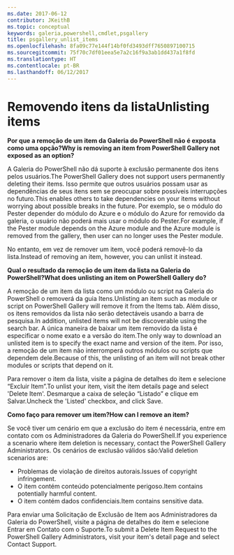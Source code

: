 ```yaml
---
ms.date: 2017-06-12
contributor: JKeithB
ms.topic: conceptual
keywords: galeria,powershell,cmdlet,psgallery
title: psgallery_unlist_items
ms.openlocfilehash: 8fa09c77e144f14bf0fd3493dff7650897100715
ms.sourcegitcommit: 75f70c7df01eea5e7a2c16f9a3ab1dd437a1f8fd
ms.translationtype: HT
ms.contentlocale: pt-BR
ms.lasthandoff: 06/12/2017
---
```

# <a name="unlisting-items"></a><span data-ttu-id="6ce0a-103">Removendo itens da lista</span><span class="sxs-lookup"><span data-stu-id="6ce0a-103">Unlisting items</span></span>

<span data-ttu-id="6ce0a-104">**Por que a remoção de um item da Galeria do PowerShell não é exposta como uma opção?**</span><span class="sxs-lookup"><span data-stu-id="6ce0a-104">**Why is removing an item from PowerShell Gallery not exposed as an option?**</span></span>

<span data-ttu-id="6ce0a-105">A Galeria do PowerShell não dá suporte à exclusão permanente dos itens pelos usuários.</span><span class="sxs-lookup"><span data-stu-id="6ce0a-105">The PowerShell Gallery does not support users permanently deleting their items.</span></span> <span data-ttu-id="6ce0a-106">Isso permite que outros usuários possam usar as dependências de seus itens sem se preocupar sobre possíveis interrupções no futuro.</span><span class="sxs-lookup"><span data-stu-id="6ce0a-106">This enables others to take dependencies on your items without worrying about possible breaks in the future.</span></span> <span data-ttu-id="6ce0a-107">Por exemplo, se o módulo do Pester depender do módulo do Azure e o módulo do Azure for removido da galeria, o usuário não poderá mais usar o módulo do Pester.</span><span class="sxs-lookup"><span data-stu-id="6ce0a-107">For example, if the Pester module depends on the Azure module and the Azure module is removed from the gallery, then user can no longer uses the Pester module.</span></span>

<span data-ttu-id="6ce0a-108">No entanto, em vez de remover um item, você poderá removê-lo da lista.</span><span class="sxs-lookup"><span data-stu-id="6ce0a-108">Instead of removing an item, however, you can unlist it instead.</span></span>

<span data-ttu-id="6ce0a-109">**Qual o resultado da remoção de um item da lista na Galeria do PowerShell?**</span><span class="sxs-lookup"><span data-stu-id="6ce0a-109">**What does unlisting an item on PowerShell Gallery do?**</span></span>

<span data-ttu-id="6ce0a-110">A remoção de um item da lista como um módulo ou script na Galeria do PowerShell o removerá da guia Itens.</span><span class="sxs-lookup"><span data-stu-id="6ce0a-110">Unlisting an item such as module or script on PowerShell Gallery will remove it from the Items tab.</span></span>
<span data-ttu-id="6ce0a-111">Além disso, os itens removidos da lista não serão detectáveis usando a barra de pesquisa.</span><span class="sxs-lookup"><span data-stu-id="6ce0a-111">In addition, unlisted items will not be discoverable using the search bar.</span></span>
<span data-ttu-id="6ce0a-112">A única maneira de baixar um item removido da lista é especificar o nome exato e a versão do item.</span><span class="sxs-lookup"><span data-stu-id="6ce0a-112">The only way to download an unlisted item is to specify the exact name and version of the item.</span></span>
<span data-ttu-id="6ce0a-113">Por isso, a remoção de um item não interromperá outros módulos ou scripts que dependem dele.</span><span class="sxs-lookup"><span data-stu-id="6ce0a-113">Because of this, the unlisting of an item will not break other modules or scripts that depend on it.</span></span>

<span data-ttu-id="6ce0a-114">Para remover o item da lista, visite a página de detalhes do item e selecione “Excluir Item”.</span><span class="sxs-lookup"><span data-stu-id="6ce0a-114">To unlist your item, visit the item details page and select 'Delete Item'.</span></span> <span data-ttu-id="6ce0a-115">Desmarque a caixa de seleção “Listado” e clique em Salvar.</span><span class="sxs-lookup"><span data-stu-id="6ce0a-115">Uncheck the 'Listed' checkbox, and click Save.</span></span>

<span data-ttu-id="6ce0a-116">**Como faço para remover um item?**</span><span class="sxs-lookup"><span data-stu-id="6ce0a-116">**How can I remove an item?**</span></span>

<span data-ttu-id="6ce0a-117">Se você tiver um cenário em que a exclusão do item é necessária, entre em contato com os Administradores da Galeria do PowerShell.</span><span class="sxs-lookup"><span data-stu-id="6ce0a-117">If you experience a scenario where item deletion is necessary, contact the PowerShell Gallery Administrators.</span></span>
<span data-ttu-id="6ce0a-118">Os cenários de exclusão válidos são:</span><span class="sxs-lookup"><span data-stu-id="6ce0a-118">Valid deletion scenarios are:</span></span>
- <span data-ttu-id="6ce0a-119">Problemas de violação de direitos autorais.</span><span class="sxs-lookup"><span data-stu-id="6ce0a-119">Issues of copyright infringement.</span></span>
- <span data-ttu-id="6ce0a-120">O item contém conteúdo potencialmente perigoso.</span><span class="sxs-lookup"><span data-stu-id="6ce0a-120">Item contains potentially harmful content.</span></span>
- <span data-ttu-id="6ce0a-121">O item contém dados confidenciais.</span><span class="sxs-lookup"><span data-stu-id="6ce0a-121">Item contains sensitive data.</span></span>

<span data-ttu-id="6ce0a-122">Para enviar uma Solicitação de Exclusão de Item aos Administradores da Galeria do PowerShell, visite a página de detalhes do item e selecione Entrar em Contato com o Suporte.</span><span class="sxs-lookup"><span data-stu-id="6ce0a-122">To submit a Delete Item Request to the PowerShell Gallery Administrators, visit your item's detail page and select Contact Support.</span></span>  



